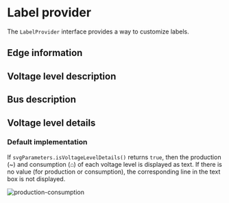 # Label provider

The `LabelProvider` interface provides a way to customize labels.

## Edge information

## Voltage level description

## Bus description

## Voltage level details

### Default implementation

If `svgParameters.isVoltageLevelDetails()` returns `true`, then the production (~) and consumption (⌂) of each voltage level is displayed as text.
If there is no value (for production or consumption), the corresponding line in the text box is not displayed.

![production-consumption](/_static/img/production-consumption.png)
